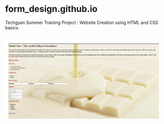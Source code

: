 # form_design.github.io

Techgyan Summer Training Project : Website Creation using HTML and CSS basics.
<p align="center">
  <img src="img.png" width="1000" title="hover text">
</p>
